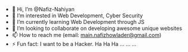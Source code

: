 - 👋 Hi, I’m @Nafiz-Nahiyan
- 👀 I’m interested in Web Development, Cyber Security
- 🌱 I’m currently learning Web Development through JS
- 💞️ I’m looking to collaborate on developing awesome unique websites
- 📫 How to reach me (email: main.nafizhowlader@gmail.com)
- ⚡ Fun fact: I want to be a Hacker. Ha Ha Ha ... ... ...

<!---
Nafiz-Nahiyan/Nafiz-Nahiyan is a ✨ special ✨ repository because its `README.md` (this file) appears on your GitHub profile.
You can click the Preview link to take a look at your changes.
--->
